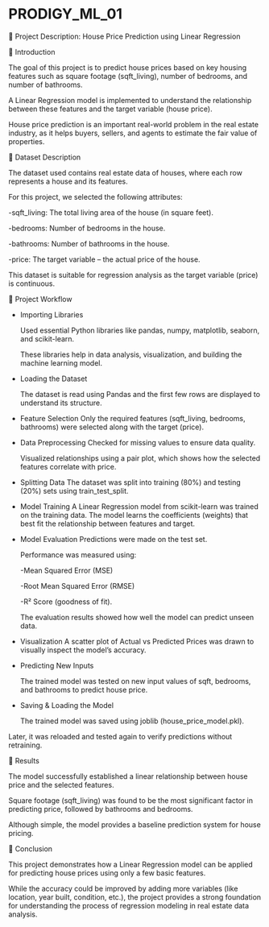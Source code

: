 # PRODIGY_ML_01

📘 Project Description: House Price Prediction using Linear Regression

🔹 Introduction

  The goal of this project is to predict house prices based on key housing features such as square footage (sqft_living), number of bedrooms, and number of bathrooms. 

  A Linear Regression model is implemented to understand the relationship between these features and the target variable (house price).

House price prediction is an important real-world problem in the real estate industry, as it helps buyers, sellers, and agents to estimate the fair value of properties.

🔹 Dataset Description

  The dataset used contains real estate data of houses, where each row represents a house and its features.

  For this project, we selected the following attributes:

-sqft_living: The total living area of the house (in square feet).

-bedrooms: Number of bedrooms in the house.

-bathrooms: Number of bathrooms in the house.

-price: The target variable – the actual price of the house.

  This dataset is suitable for regression analysis as the target variable (price) is continuous.

🔹 Project Workflow

- Importing Libraries

  Used essential Python libraries like pandas, numpy, matplotlib, seaborn, and scikit-learn.

  These libraries help in data analysis, visualization, and building the machine learning model.

- Loading the Dataset

  The dataset is read using Pandas and the first few rows are displayed to understand its structure.

- Feature Selection
  Only the required features (sqft_living, bedrooms, bathrooms) were selected along with the target (price).

- Data Preprocessing
  Checked for missing values to ensure data quality.
  
  Visualized relationships using a pair plot, which shows how the selected features correlate with price.

- Splitting Data
  The dataset was split into training (80%) and testing (20%) sets using train_test_split.

- Model Training
  A Linear Regression model from scikit-learn was trained on the training data.
  The model learns the coefficients (weights) that best fit the relationship between features and target.

- Model Evaluation
  Predictions were made on the test set.
  
  Performance was measured using:
  
  -Mean Squared Error (MSE)
  
  -Root Mean Squared Error (RMSE)

  -R² Score (goodness of fit).

  The evaluation results showed how well the model can predict unseen data.

- Visualization
  A scatter plot of Actual vs Predicted Prices was drawn to visually inspect the model’s accuracy.

- Predicting New Inputs
  
  The trained model was tested on new input values of sqft, bedrooms, and bathrooms to predict house price.

- Saving & Loading the Model
  
  The trained model was saved using joblib (house_price_model.pkl).

Later, it was reloaded and tested again to verify predictions without retraining.

🔹 Results

  The model successfully established a linear relationship between house price and the selected features.

  Square footage (sqft_living) was found to be the most significant factor in predicting price, followed by bathrooms and bedrooms.

  Although simple, the model provides a baseline prediction system for house pricing.

🔹 Conclusion

  This project demonstrates how a Linear Regression model can be applied for predicting house prices using only a few basic features.

While the accuracy could be improved by adding more variables (like location, year built, condition, etc.), the project provides a strong foundation for understanding the process of regression modeling in real estate data analysis.
